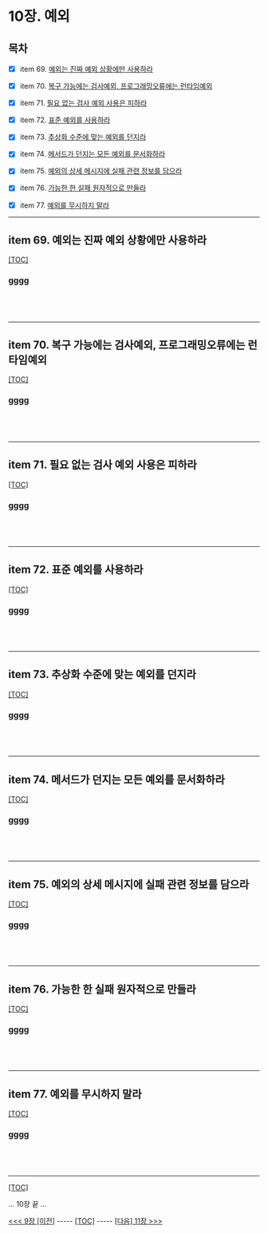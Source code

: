 # 10장. 예외

## 목차

- [x] item 69. [예외는 진짜 예외 상황에만 사용하라](#item-69-예외는-진짜-예외-상황에만-사용하라)
- [x] item 70. [복구 가능에는 검사예외, 프로그래밍오류에는 런타임예외](#item-70-복구-가능에는-검사예외-프로그래밍오류에는-런타임예외)
- [x] item 71. [필요 없는 검사 예외 사용은 피하라](#item-71-필요-없는-검사-예외-사용은-피하라)
- [x] item 72. [표준 예외를 사용하라](#item-72-표준-예외를-사용하라)
- [x] item 73. [추상화 수준에 맞는 예외를 던지라](#item-73-추상화-수준에-맞는-예외를-던지라)
- [x] item 74. [메서드가 던지는 모든 예외를 문서화하라](#item-74-메서드가-던지는-모든-예외를-문서화하라)
- [x] item 75. [예외의 상세 메시지에 실패 관련 정보를 담으라](#item-75-예외의-상세-메시지에-실패-관련-정보를-담으라)
- [x] item 76. [가능한 한 실패 원자적으로 만들라](#item-76-가능한-한-실패-원자적으로-만들라)
- [x] item 77. [예외를 무시하지 말라](#item-77-예외를-무시하지-말라)



---------------------------------------------------------------

## item 69. 예외는 진짜 예외 상황에만 사용하라

[[TOC]](#목차)

### **gggg**

```java

```

```java

```

```java

```

```java

```


---------------------------------------------------------------

## item 70. 복구 가능에는 검사예외, 프로그래밍오류에는 런타임예외

[[TOC]](#목차)

### **gggg**

```java

```

```java

```

```java

```

```java

```


---------------------------------------------------------------

## item 71. 필요 없는 검사 예외 사용은 피하라

[[TOC]](#목차)

### **gggg**

```java

```

```java

```

```java

```

```java

```


---------------------------------------------------------------

## item 72. 표준 예외를 사용하라

[[TOC]](#목차)

### **gggg**

```java

```

```java

```

```java

```

```java

```


---------------------------------------------------------------

## item 73. 추상화 수준에 맞는 예외를 던지라

[[TOC]](#목차)

### **gggg**

```java

```

```java

```

```java

```

```java

```


---------------------------------------------------------------

## item 74. 메서드가 던지는 모든 예외를 문서화하라

[[TOC]](#목차)

### **gggg**

```java

```

```java

```

```java

```

```java

```


---------------------------------------------------------------

## item 75. 예외의 상세 메시지에 실패 관련 정보를 담으라

[[TOC]](#목차)

### **gggg**

```java

```

```java

```

```java

```

```java

```


---------------------------------------------------------------

## item 76. 가능한 한 실패 원자적으로 만들라

[[TOC]](#목차)

### **gggg**

```java

```

```java

```

```java

```

```java

```


---------------------------------------------------------------

## item 77. 예외를 무시하지 말라

[[TOC]](#목차)

### **gggg**

```java

```

```java

```

```java

```

```java

```


---------------------------------------------------------------

[[TOC]](#목차)


... 10장 끝 ...

[<<< 9장 [이전]](../ch09/README.md) ----- [[TOC]](#목차) -----  [[다음] 11장 >>>](../ch11/README.md)